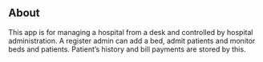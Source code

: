 ## About
This app is for managing a hospital from a desk and controlled by hospital
administration. A register admin can add a bed, admit patients and monitor
beds and patients. Patient’s history and bill payments are stored by this.
